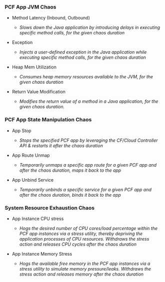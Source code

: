 
### PCF App JVM Chaos

- Method Latency (Inbound, Outbound)
  - *Slows down the Java application by introducing delays in executing specific method calls, for the given chaos duration*
     
- Exception
  - *Injects a user-defined exception in the Java application while executing specific method calls, for the given chaos duration*
    
- Heap Mem Utilization
  - *Consumes heap memory resources available to the JVM, for the given chaos duration*
    
- Return Value Modification
  - *Modifies the return value of a method in a Java application, for the given chaos duration.*

### PCF App State Manipulation Chaos

- App Stop
  - *Stops the specified PCF app by leveraging the CF/Cloud Controller API & restarts it after the chaos duration*
    
- App Route Unmap
  - *Temporarily unmaps a specific app route for a given PCF app and after the chaos duration, maps it back to the app*
    
- App Unbind Service
  - *Temporarily unbinds a specific service for a given PCF app and after the chaos duration, binds it back to the app*

### System Resource Exhaustion Chaos

- App Instance CPU stress
  - *Hogs the desired number of CPU cores/load percentage within the PCF app instances via a stress utility, thereby depriving the application processes of CPU resources. Withdraws the stress action and releases CPU cycles after the chaos duration*
  
- App Instance Memory Stress
  - *Hogs the available free memory in the PCF app instances via a stress utility to simulate memory pressure/leaks. Withdraws the stress action and releases memory after the chaos duration*
